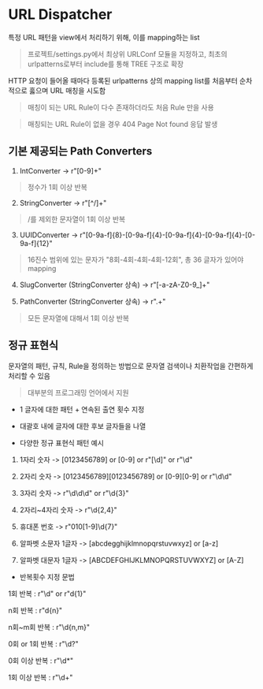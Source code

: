 
# URL Dispatcher

특정 URL 패턴을 view에서 처리하기 위해, 이를 mapping하는 list 

> 프로젝트/settings.py에서 최상위 URLConf 모듈을 지정하고, 최초의 urlpatterns로부터 include를 통해 TREE 구조로 확장

HTTP 요청이 들어올 때마다 등록된 urlpatterns 상의 mapping list를 처음부터 순차적으로 훓으며 URL 매칭을 시도함

> 매칭이 되는 URL Rule이 다수 존재하더라도 처음 Rule 만을 사용

> 매칭되는 URL Rule이 없을 경우 404 Page Not found 응답 발생

## 기본 제공되는 Path Converters

1. IntConverter -> r"[0-9]+"

> 정수가 1회 이상 반복

2. StringConverter ->  r"[^/]+"

> /를 제외한 문자열이 1회 이상 반복

3. UUIDConverter -> r"[0-9a-f]{8}-[0-9a-f]{4}-[0-9a-f]{4}-[0-9a-f]{4}-[0-9a-f]{12}"

> 16진수 범위에 있는 문자가 "8회-4회-4회-4회-12회", 총 36 글자가 있어야 mapping

4. SlugConverter (StringConverter 상속) -> r"[-a-zA-Z0-9_]+"

5. PathConverter (StringConverter 상속) -> r".+"

> 모든 문자열에 대해서 1회 이상 반복

## 정규 표현식

문자열의 패턴, 규칙, Rule을 정의하는 방법으로 문자열 검색이나 치환작업을 간편하게 처리할 수 있음

> 대부분의 프로그래밍 언어에서 지원

- 1 글자에 대한 패턴 + 연속된 출연 횟수 지정

- 대괄호 내에 글자에 대한 후보 글자들을 나열

* 다양한 정규 표현식 패턴 예시

1. 1자리 숫자 -> [0123456789] or [0-9] or r"[\d]" or r"\d"

2. 2자리 숫자 -> [0123456789][0123456789] or [0-9][0-9] or r"\d\d"

3. 3자리 숫자 -> r"\d\d\d" or r"\d{3}"

4. 2자리~4자리 숫자 -> r"\d{2,4}"

5. 휴대폰 번호 -> r"010[1-9]\d{7}"

6. 알파벳 소문자 1글자 -> [abcdegghijklmnopqrstuvwxyz] or [a-z]

7. 알파벳 대문자 1글자 -> [ABCDEFGHIJKLMNOPQRSTUVWXYZ] or [A-Z]

* 반복횟수 지정 문법

1회 반복 : r"\d" or r"d{1}"

n회 반복 : r"d{n}"

n회~m회 반복 : r"\d{n,m}"

0회 or 1회 반복 : r"\d?"

0회 이상 반복 : r"\d*"

1회 이상 반복 : r"\d+"






